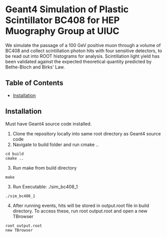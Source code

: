 # Geant4 Simulation of Plastic Scintillator BC408 for HEP Muography Group at UIUC

We simulate the passage of a 100 GeV positive muon through a volume of BC408 and collect scintillation photon hits with four sensitive detectors, to be read out into ROOT histograms for analysis. Scintillation light yield has been validated against the expected theoretical quantity predicted by Bethe-Bloch and Birks' Law.

## Table of Contents
- [Installation](#installation)

## Installation

Must have Geant4 source code installed. 
1. Clone the repository locally into same root directory as Geant4 source code
2. Navigate to build folder and run cmake ..
```
cd build
cmake ..
```
3. Run make from build directory
```
make
```
3. Run Executable: ./sim_bc408_1
```
./sim_bc408_1
```
4. After running events, hits will be stored in output.root file in build directory. To access these, run root output.root and open a new TBrowser
```
root output.root
new TBrowser
```